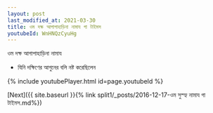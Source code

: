 ```yaml
---
layout: post
last_modified_at: 2021-03-30
title: ওম দক্ষ আগাপাহাড়িনা নামায গা টাইমস
youtubeId: WnHNQzCyuHg
---
```

 
 
 ওম দক্ষ আগাপাহাড়িনা নামায  
 
 -  যিনি দক্ষিণের আগুনের বলি নষ্ট করেছিলেন 
 
  
 
  
 
 
 
 
 
 


{% include youtubePlayer.html id=page.youtubeId %}
 
[Next]({{ site.baseurl }}{% link  split1/_posts/2016-12-17-ওম সুস্হ্য নামায গা টাইমস.md%})
 
